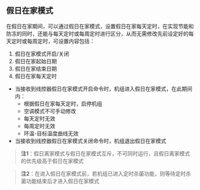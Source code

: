 <!-- 注意事项 -->
<!-- 起始分级标题：##（二级标题） -->

## 假日在家模式

在假日在家期间，可以通过假日在家模式，设置假日在家每天定时，在实现节能和防冻的同时，还能与每天定时或每周定时进行区分，从而无需修改先前设定好的每天定时或每周定时，可设置内容包括：

1. 假日在家模式开启/关闭
2. 假日在家起始日期
3. 假日在家结束日期
4. 假日在家每天定时

- 当接收到线控器假日在家模式开启命令时，机组进入假日在家模式，在此期间内：
  - 根据假日在家每天定时，启停机组
  - 空调模式不可手动修改
  - 每天定时无效
  - 每周定时无效
  - 环温-目标温度曲线无效
- 当接收到线控器假日在家模式关闭命令时，机组退出假日在家模式

> **注1**：假日离家模式与假日在家模式互斥，不可同时运行，且假日离家模式的优先级高于假日在家模式

> **注2**：在进入假日在家模式前，若机组已进入定时杀菌功能，则等待定时杀菌功能结束后才进入假日在家模式
